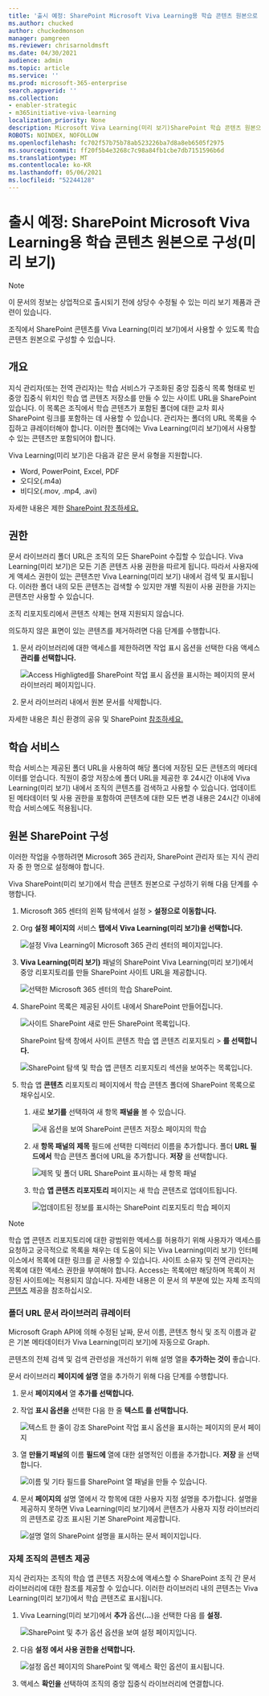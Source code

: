 ```yaml
---
title: '출시 예정: SharePoint Microsoft Viva Learning용 학습 콘텐츠 원본으로 구성(미리 보기)'
ms.author: chucked
author: chuckedmonson
manager: pamgreen
ms.reviewer: chrisarnoldmsft
ms.date: 04/30/2021
audience: admin
ms.topic: article
ms.service: ''
ms.prod: microsoft-365-enterprise
search.appverid: ''
ms.collection:
- enabler-strategic
- m365initiative-viva-learning
localization_priority: None
description: Microsoft Viva Learning(미리 보기)SharePoint 학습 콘텐츠 원본으로 구성하는 방법을 알아보겠습니다.
ROBOTS: NOINDEX, NOFOLLOW
ms.openlocfilehash: fc702f57b75b78ab523226ba7d8a8eb6505f2975
ms.sourcegitcommit: ff20f5b4e3268c7c98a84fb1cbe7db7151596b6d
ms.translationtype: MT
ms.contentlocale: ko-KR
ms.lasthandoff: 05/06/2021
ms.locfileid: "52244128"
---
```

# <a name="coming-soon-configure-sharepoint-as-a-learning-content-source-for-microsoft-viva-learning-preview"></a>출시 예정: SharePoint Microsoft Viva Learning용 학습 콘텐츠 원본으로 구성(미리 보기)

> [!NOTE]
> 이 문서의 정보는 상업적으로 출시되기 전에 상당수 수정될 수 있는 미리 보기 제품과 관련이 있습니다. 

조직에서 SharePoint 콘텐츠를 Viva Learning(미리 보기)에서 사용할 수 있도록 학습 콘텐츠 원본으로 구성할 수 있습니다.

## <a name="overview"></a>개요

지식 관리자(또는 전역 관리자)는 학습 서비스가 구조화된 중앙 집중식 목록 형태로 빈 중앙 집중식 위치인 학습 앱 콘텐츠 저장소를 만들 수 있는 사이트 URL을 SharePoint 있습니다. 이 목록은 조직에서 학습 콘텐츠가 포함된 폴더에 대한 교차 회사 SharePoint 링크를 포함하는 데 사용할 수 있습니다. 관리자는 폴더의 URL 목록을 수집하고 큐레이터해야 합니다. 이러한 폴더에는 Viva Learning(미리 보기)에서 사용할 수 있는 콘텐츠만 포함되어야 합니다.

Viva Learning(미리 보기)은 다음과 같은 문서 유형을 지원합니다.

- Word, PowerPoint, Excel, PDF
- 오디오(.m4a)
- 비디오(.mov, .mp4, .avi)

자세한 내용은 제한 [SharePoint 참조하세요.](/office365/servicedescriptions/sharepoint-online-service-description/sharepoint-online-limits?redirectSourcePath=%252farticle%252fSharePoint-Online-limits-8f34ff47-b749-408b-abc0-b605e1f6d498) 

## <a name="permissions"></a>권한

문서 라이브러리 폴더 URL은 조직의 모든 SharePoint 수집할 수 있습니다. Viva Learning(미리 보기)은 모든 기존 콘텐츠 사용 권한을 따르게 됩니다. 따라서 사용자에게 액세스 권한이 있는 콘텐츠만 Viva Learning(미리 보기) 내에서 검색 및 표시됩니다. 이러한 폴더 내의 모든 콘텐츠는 검색할 수 있지만 개별 직원이 사용 권한을 가지는 콘텐츠만 사용할 수 있습니다.

조직 리포지토리에서 콘텐츠 삭제는 현재 지원되지 않습니다.

의도하지 않은 표면이 있는 콘텐츠를 제거하려면 다음 단계를 수행합니다.

1.  문서 라이브러리에 대한 액세스를 제한하려면 작업 표시 옵션을 선택한 다음 액세스 **관리를 선택합니다.** 
     
     ![Access Highligted를 SharePoint 작업 표시 옵션을 표시하는 페이지의 문서 라이브러리 페이지입니다.](../media/learning/learning-sharepoint-permissions2.png)

2.  문서 라이브러리 내에서 원본 문서를 삭제합니다.

자세한 내용은 최신 환경의 공유 및 SharePoint [참조하세요.](/sharepoint/modern-experience-sharing-permissions) 

## <a name="learning-service"></a>학습 서비스

학습 서비스는 제공된 폴더 URL을 사용하여 해당 폴더에 저장된 모든 콘텐츠의 메타데이터를 얻습니다. 직원이 중앙 저장소에 폴더 URL을 제공한 후 24시간 이내에 Viva Learning(미리 보기) 내에서 조직의 콘텐츠를 검색하고 사용할 수 있습니다. 업데이트된 메타데이터 및 사용 권한을 포함하여 콘텐츠에 대한 모든 변경 내용은 24시간 이내에 학습 서비스에도 적용됩니다.

## <a name="configure-sharepoint-as-a-source"></a>원본 SharePoint 구성

이러한 작업을 수행하려면 Microsoft 365 관리자, SharePoint 관리자 또는 지식 관리자 중 한 명으로 설정해야 합니다.

Viva SharePoint(미리 보기)에서 학습 콘텐츠 원본으로 구성하기 위해 다음 단계를 수행합니다.

1.  Microsoft 365 센터의 왼쪽 탐색에서 설정   >  **설정으로 이동합니다.**
 
2.  Org **설정 페이지의** 서비스 **탭에서** **Viva Learning(미리 보기)을 선택합니다.**

     ![설정 Viva Learning이 Microsoft 365 관리 센터의 페이지입니다.](../media/learning/learning-sharepoint-configure1.png)

3.  **Viva Learning(미리 보기)** 패널의 SharePoint Viva Learning(미리 보기)에서 중앙 리포지토리를 만들 SharePoint 사이트 URL을 제공합니다.

     ![선택한 Microsoft 365 센터의 학습 SharePoint.](../media/learning/learning-sharepoint-configure2.png)

4.  SharePoint 목록은 제공된 사이트 내에서 SharePoint 만들어집니다.

     ![사이트 SharePoint 새로 만든 SharePoint 목록입니다.](../media/learning/learning-sharepoint-configure3.png)

     SharePoint 탐색 창에서 사이트 콘텐츠 학습 앱 콘텐츠 리포지토리  >  **를 선택합니다.** 

     ![SharePoint 탐색 및 학습 앱 콘텐츠 리포지토리 섹션을 보여주는 목록입니다.](../media/learning/learning-sharepoint-configure4.png) 

5. 학습 앱 **콘텐츠** 리포지토리 페이지에서 학습 콘텐츠 폴더에 SharePoint 목록으로 채우십시오.

   1. 새로 **보기를** 선택하여 새 항목 **패널을** 볼 수 있습니다. 

       ![새 옵션을 보여 SharePoint 콘텐츠 저장소 페이지의 학습](../media/learning/learning-sharepoint-configure5.png)
 
   2. 새 **항목 패널의** **제목** 필드에 선택한 디렉터리 이름을 추가합니다. 폴더 **URL 필드에서** 학습 콘텐츠 폴더에 URL을 추가합니다. **저장** 을 선택합니다.

       ![제목 및 폴더 URL SharePoint 표시하는 새 항목 패널](../media/learning/learning-sharepoint-configure6.png)

   3. 학습 **앱 콘텐츠 리포지토리** 페이지는 새 학습 콘텐츠로 업데이트됩니다.

       ![업데이트된 정보를 표시하는 SharePoint 리포지토리 학습 페이지](../media/learning/learning-sharepoint-configure7.png)

> [!NOTE]
> 학습 앱 콘텐츠 리포지토리에 대한 광범위한 액세스를 허용하기 위해 사용자가 액세스를 요청하고 궁극적으로 목록을 채우는 데 도움이 되는 Viva Learning(미리 보기) 인터페이스에서 목록에 대한 링크를 곧 사용할 수 있습니다. 사이트 소유자 및 전역 관리자는 목록에 대한 액세스 권한을 부여해야 합니다. Access는 목록에만 해당하며 목록이 저장된 사이트에는 적용되지 않습니다. 자세한 내용은 이 문서 의 부분에 있는 자체 조직의 [콘텐츠](#provide-your-own-organizations-content) 제공을 참조하십시오.

### <a name="folder-url-document-library-curation"></a>폴더 URL 문서 라이브러리 큐레이터

Microsoft Graph API에 의해 수정된 날짜, 문서 이름, 콘텐츠 형식 및 조직 이름과 같은 기본 메타데이터가 Viva Learning(미리 보기)에 자동으로 Graph.
 
콘텐츠의 전체 검색 및 검색 관련성을 개선하기 위해 설명 열을 **추가하는 것이** 좋습니다.

문서 라이브러리 **페이지에 설명** 열을 추가하기 위해 다음 단계를 수행합니다.

1.  문서 **페이지에서** 열 **추가를 선택합니다.**

2. 작업 **표시 옵션을** 선택한 다음 한 줄 **텍스트 를 선택합니다.**

     ![텍스트 한 줄이 강조 SharePoint 작업 표시 옵션을 표시하는 페이지의 문서 페이지](../media/learning/learning-sharepoint-curation1.png)

3. 열 **만들기 패널의** 이름 **필드에** 열에 대한 설명적인 이름을 추가합니다. **저장** 을 선택합니다.

     ![이름 및 기타 필드를 SharePoint 열 패널을 만들 수 있습니다.](../media/learning/learning-sharepoint-curation2.png)
 
4. 문서 **페이지의** 설명 열에서  각 항목에 대한 사용자 지정 설명을 추가합니다. 설명을 제공하지 못하면 Viva Learning(미리 보기)에서 콘텐츠가 사용자 지정 라이브러리의 콘텐츠로 강조 표시된 기본 SharePoint 제공합니다. 

     ![설명 열의 SharePoint 설명을 표시하는 문서 페이지입니다.](../media/learning/learning-sharepoint-curation3.png)
 
### <a name="provide-your-own-organizations-content"></a>자체 조직의 콘텐츠 제공

지식 관리자는 조직의 학습 앱 콘텐츠 저장소에 액세스할 수 SharePoint 조직 간 문서 라이브러리에 대한 참조를 제공할 수 있습니다. 이러한 라이브러리 내의 콘텐츠는 Viva Learning(미리 보기)에서 학습 콘텐츠로 표시됩니다.

1. Viva Learning(미리 보기)에서 **추가** 옵션(**...**)을 선택한 다음 를 **설정.**

     ![SharePoint 및 추가 옵션 옵션을 보여 설정 페이지입니다.](../media/learning/learning-sharepoint-library-1.png)
     
2. 다음 **설정** **에서 사용 권한을 선택합니다.**

     ![설정 옵션 페이지의 SharePoint 및 액세스 확인 옵션이 표시됩니다.](../media/learning/learning-sharepoint-library-2.png)

3. 액세스 **확인을** 선택하여 조직의 중앙 집중식 라이브러리에 연결합니다.
     

